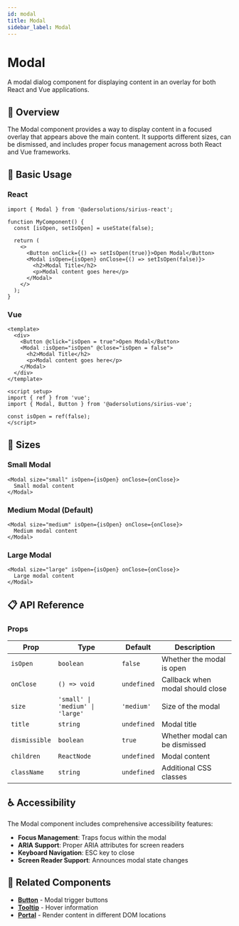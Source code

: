 ```yaml
---
id: modal
title: Modal
sidebar_label: Modal
---
```


# Modal

A modal dialog component for displaying content in an overlay for both React and Vue applications.

## 📖 Overview

The Modal component provides a way to display content in a focused overlay that appears above the main content. It supports different sizes, can be dismissed, and includes proper focus management across both React and Vue frameworks.

## 🚀 Basic Usage

### React

```tsx
import { Modal } from '@adersolutions/sirius-react';

function MyComponent() {
  const [isOpen, setIsOpen] = useState(false);

  return (
    <>
      <Button onClick={() => setIsOpen(true)}>Open Modal</Button>
      <Modal isOpen={isOpen} onClose={() => setIsOpen(false)}>
        <h2>Modal Title</h2>
        <p>Modal content goes here</p>
      </Modal>
    </>
  );
}
```

### Vue

```vue
<template>
  <div>
    <Button @click="isOpen = true">Open Modal</Button>
    <Modal :isOpen="isOpen" @close="isOpen = false">
      <h2>Modal Title</h2>
      <p>Modal content goes here</p>
    </Modal>
  </div>
</template>

<script setup>
import { ref } from 'vue';
import { Modal, Button } from '@adersolutions/sirius-vue';

const isOpen = ref(false);
</script>
```

## 📏 Sizes

### Small Modal

```tsx
<Modal size="small" isOpen={isOpen} onClose={onClose}>
  Small modal content
</Modal>
```

### Medium Modal (Default)

```tsx
<Modal size="medium" isOpen={isOpen} onClose={onClose}>
  Medium modal content
</Modal>
```

### Large Modal

```tsx
<Modal size="large" isOpen={isOpen} onClose={onClose}>
  Large modal content
</Modal>
```

## 📋 API Reference

### Props

| Prop | Type | Default | Description |
|------|------|---------|-------------|
| `isOpen` | `boolean` | `false` | Whether the modal is open |
| `onClose` | `() => void` | `undefined` | Callback when modal should close |
| `size` | `'small' \| 'medium' \| 'large'` | `'medium'` | Size of the modal |
| `title` | `string` | `undefined` | Modal title |
| `dismissible` | `boolean` | `true` | Whether modal can be dismissed |
| `children` | `ReactNode` | `undefined` | Modal content |
| `className` | `string` | `undefined` | Additional CSS classes |

## ♿ Accessibility

The Modal component includes comprehensive accessibility features:

- **Focus Management**: Traps focus within the modal
- **ARIA Support**: Proper ARIA attributes for screen readers
- **Keyboard Navigation**: ESC key to close
- **Screen Reader Support**: Announces modal state changes

## 🔗 Related Components

- **[Button](/docs/components/actions/button)** - Modal trigger buttons
- **[Tooltip](/docs/components/overleys/tooltip)** - Hover information
- **[Portal](/docs/components/overleys/portal)** - Render content in different DOM locations
